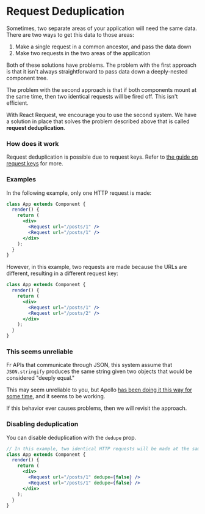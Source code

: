 # Request Deduplication

Sometimes, two separate areas of your application will need the same data. There
are two ways to get this data to those areas:

1. Make a single request in a common ancestor, and pass the data down
2. Make two requests in the two areas of the application

Both of these solutions have problems. The problem with the first approach is that it isn't
always straightforward to pass data down a deeply-nested component tree.

The problem with the second approach is that if both components mount at the same time, then
two identical requests will be fired off. This isn't efficient.

With React Request, we encourage you to use the second system. We have a
solution in place that solves the problem described above that is called
**request deduplication**.

### How does it work

Request deduplication is possible due to request keys. Refer to
[the guide on request keys](./request-keys.md) for more.

### Examples

In the following example, only one HTTP request is made:

```jsx
class App extends Component {
  render() {
    return (
      <div>
        <Request url="/posts/1" />
        <Request url="/posts/1" />
      </div>
    );
  }
}
```

However, in this example, two requests are made because the URLs are different, resulting in
a different request key:

```jsx
class App extends Component {
  render() {
    return (
      <div>
        <Request url="/posts/1" />
        <Request url="/posts/2" />
      </div>
    );
  }
}
```

### This seems unreliable

Fr APIs that communicate through JSON, this system assume that `JSON.stringify`
produces the same string given two objects that would be considered "deeply equal."

This may seem unreliable to you, but Apollo
[has been doing it this way for some time](https://github.com/apollographql/apollo-link/blob/d5b0d4c491563ed36c50170e0b4c6c5f8c988d59/packages/apollo-link/src/linkUtils.ts#L121-L127),
and it seems to be working.

If this behavior ever causes problems, then we will revisit the approach.

### Disabling deduplication

You can disable deduplication with the `dedupe` prop.

```jsx
// In this example, two identical HTTP requests will be made at the same time.
class App extends Component {
  render() {
    return (
      <div>
        <Request url="/posts/1" dedupe={false} />
        <Request url="/posts/1" dedupe={false} />
      </div>
    );
  }
}
```
